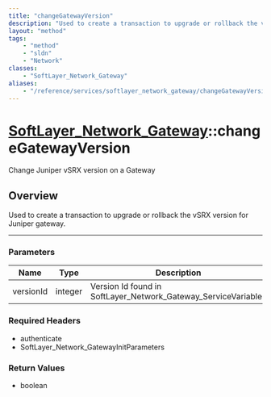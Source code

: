 ```yaml
---
title: "changeGatewayVersion"
description: "Used to create a transaction to upgrade or rollback the vSRX version for Juniper gateway."
layout: "method"
tags:
    - "method"
    - "sldn"
    - "Network"
classes:
    - "SoftLayer_Network_Gateway"
aliases:
    - "/reference/services/softlayer_network_gateway/changeGatewayVersion"
---
```

# [SoftLayer_Network_Gateway](/reference/services/SoftLayer_Network_Gateway)::changeGatewayVersion

Change Juniper vSRX version on a Gateway


## Overview 
Used to create a transaction to upgrade or rollback the vSRX version for Juniper gateway. 



-----

### Parameters 
|Name | Type | Description |
| --- | --- | --- |
|versionId| integer| Version Id found in SoftLayer_Network_Gateway_ServiceVariables|


### Required Headers
* authenticate
* SoftLayer_Network_GatewayInitParameters


### Return Values
* boolean




